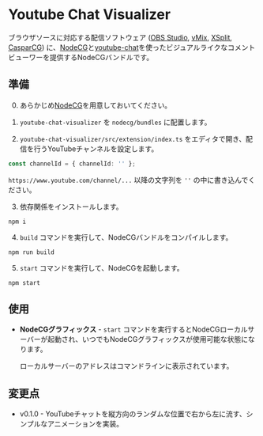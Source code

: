 # Youtube Chat Visualizer

ブラウザソースに対応する配信ソフトウェア ([OBS Studio](https://obsproject.com/), [vMix](http://www.vmix.com/), [XSplit](https://www.xsplit.com/), [CasparCG](https://github.com/CasparCG/server/releases)) に、[NodeCG](https://www.nodecg.dev/)と[youtube-chat](https://www.npmjs.com/package/youtube-chat)を使ったビジュアルライクなコメントビューワーを提供するNodeCGバンドルです。

## 準備

0. あらかじめ[NodeCG](https://www.nodecg.dev/)を用意しておいてください。

1. `youtube-chat-visualizer` を `nodecg/bundles` に配置します。

2. `youtube-chat-visualizer/src/extension/index.ts` をエディタで開き、配信を行うYouTubeチャンネルを設定します。

  ```typescript
  const channelId = { channelId: '' };
  ```

  `https://www.youtube.com/channel/...` 以降の文字列を `''` の中に書き込んでください。

3. 依存関係をインストールします。

  ```
  npm i
  ```

4.  `build` コマンドを実行して、NodeCGバンドルをコンパイルします。

  ```
  npm run build
  ```

5.  `start` コマンドを実行して、NodeCGを起動します。

  ```
  npm start
  ```

## 使用

- **NodeCGグラフィックス** - `start` コマンドを実行するとNodeCGローカルサーバーが起動され、いつでもNodeCGグラフィックスが使用可能な状態になります。

  ローカルサーバーのアドレスはコマンドラインに表示されています。

## 変更点

- v0.1.0 - YouTubeチャットを縦方向のランダムな位置で右から左に流す、シンプルなアニメーションを実装。
